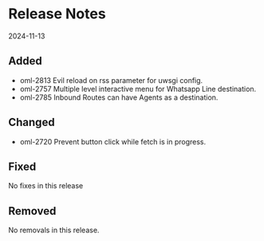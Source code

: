# Release Notes
2024-11-13

## Added

- oml-2813 Evil reload on rss parameter for uwsgi config.
- oml-2757 Multiple level interactive menu for Whatsapp Line destination.
- oml-2785 Inbound Routes can have Agents as a destination.

## Changed

- oml-2720 Prevent button click while fetch is in progress.

## Fixed

No fixes in this release

## Removed

No removals in this release.

